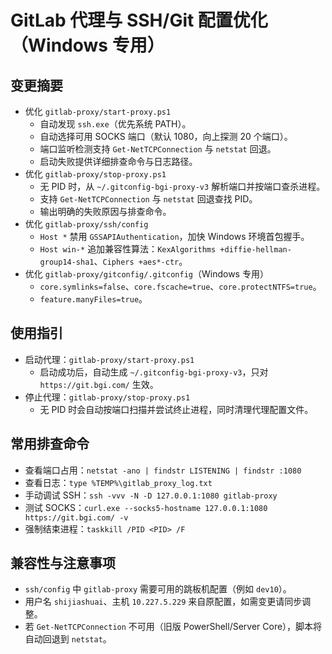 # GitLab 代理与 SSH/Git 配置优化（Windows 专用）

## 变更摘要
- 优化 `gitlab-proxy/start-proxy.ps1`
  - 自动发现 `ssh.exe`（优先系统 PATH）。
  - 自动选择可用 SOCKS 端口（默认 1080，向上探测 20 个端口）。
  - 端口监听检测支持 `Get-NetTCPConnection` 与 `netstat` 回退。
  - 启动失败提供详细排查命令与日志路径。
- 优化 `gitlab-proxy/stop-proxy.ps1`
  - 无 PID 时，从 `~/.gitconfig-bgi-proxy-v3` 解析端口并按端口查杀进程。
  - 支持 `Get-NetTCPConnection` 与 `netstat` 回退查找 PID。
  - 输出明确的失败原因与排查命令。
- 优化 `gitlab-proxy/ssh/config`
  - `Host *` 禁用 `GSSAPIAuthentication`，加快 Windows 环境首包握手。
  - `Host win-*` 追加兼容性算法：`KexAlgorithms +diffie-hellman-group14-sha1`、`Ciphers +aes*-ctr`。
- 优化 `gitlab-proxy/gitconfig/.gitconfig`（Windows 专用）
  - `core.symlinks=false`、`core.fscache=true`、`core.protectNTFS=true`。
  - `feature.manyFiles=true`。

## 使用指引
- 启动代理：`gitlab-proxy/start-proxy.ps1`
  - 启动成功后，自动生成 `~/.gitconfig-bgi-proxy-v3`，只对 `https://git.bgi.com/` 生效。
- 停止代理：`gitlab-proxy/stop-proxy.ps1`
  - 无 PID 时会自动按端口扫描并尝试终止进程，同时清理代理配置文件。

## 常用排查命令
- 查看端口占用：`netstat -ano | findstr LISTENING | findstr :1080`
- 查看日志：`type %TEMP%\gitlab_proxy_log.txt`
- 手动调试 SSH：`ssh -vvv -N -D 127.0.0.1:1080 gitlab-proxy`
- 测试 SOCKS：`curl.exe --socks5-hostname 127.0.0.1:1080 https://git.bgi.com/ -v`
- 强制结束进程：`taskkill /PID <PID> /F`

## 兼容性与注意事项
- `ssh/config` 中 `gitlab-proxy` 需要可用的跳板机配置（例如 `dev10`）。
- 用户名 `shijiashuai`、主机 `10.227.5.229` 来自原配置，如需变更请同步调整。
- 若 `Get-NetTCPConnection` 不可用（旧版 PowerShell/Server Core），脚本将自动回退到 `netstat`。
